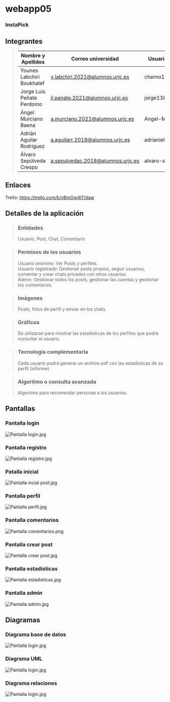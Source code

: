 # webapp05
### InstaPick


## Integrantes
>| Nombre y Apellidos   | Correo universidad | Usuario GitHub |
>|----------------------|--------------------|----------------|
>| Younes Labchiri Boukhalef | y.labchiri.2021@alumnos.urjc.es | cherno1929     |
>| Jorge Luis Peñate Perdomo | jl.penate.2021@alumnos.urjc.es | jorge1380      |
>  | Ángel Murciano Baena | a.murciano.2021@alumnos.urjc.es | Angel-Murciano |
>  | Adrián Aguilar Rodríguez | a.aguilarr.2018@alumnos.urjc.es | adrianielestudiante |
> | Álvaro Sepúlveda Crespo | a.sepulvedac.2018@alumnos.urjc.es | alvaro-sepu |

## Enlaces
Trello: https://trello.com/b/xBmOw4l7/daw 

## Detalles de la aplicación
>### Entidades
> Usuario, Post, Chat, Comentario

> ### Permisos de los usuarios
> Usuario anónimo: Ver Posts y perfiles. \
> Usuario registrado: Gestionar posts propios, seguir usuarios, comentar y crear chats privados con otros usuarios. \
> Admin: Gestionar todos los posts, gestionar las cuentas y gestionar los comentarios.



>### Imágenes
> Posts, fotos de perfil y enviar en los chats.

>### Gráficos
> Se utilizaran para mostrar las estadísticas de los perfiles que podrá consultar el usuario.

>### Tecnología complementaria
> Cada usuario podrá generar un archivo pdf con las estadísticas de su perfil (informe).

>### Algoritmo o consulta avanzada
> Algoritmo para recomendar personas a los usuarios.

## Pantallas

### Pantalla login
![Pantalla login.jpg](Pantallas%2FPantalla%20login.jpg)

### Pantalla registro
![Pantalla registro.jpg](Pantallas%2FPantalla%20registro.jpg)

### Patalla inicial
![Pantalla incial post.jpg](Pantallas%2FPantalla%20incial%20post.jpg)

### Pantalla perfil
![Pantalla perfil.jpg](Pantallas%2FPantalla%20perfil.jpg)

### Pantalla comentarios
![Pantalla comentarios.png](Pantallas%2FPantalla%20comentarios.png)

### Pantalla crear post
![Pantalla crear post.jpg](Pantallas%2FPantalla%20crear%20post.jpg)

### Pantalla estadísticas
![Pantalla estadisticas.jpg](Pantallas%2FPantalla%20estadisticas.jpg)

### Pantalla admin
![Pantalla admin.jpg](Pantallas%2FPantalla%20admin.jpg)

## Diagramas

### Diagrama base de datos
![Pantalla login.jpg](Pantallas%2FDiagrama%20base%20de%20datos.png)

### Diagrama UML
![Pantalla login.jpg](Pantallas%2FPantalla%20login.jpg)

### Diagrama relaciones
![Pantalla login.jpg](Pantallas%2FPantalla%20login.jpg)












